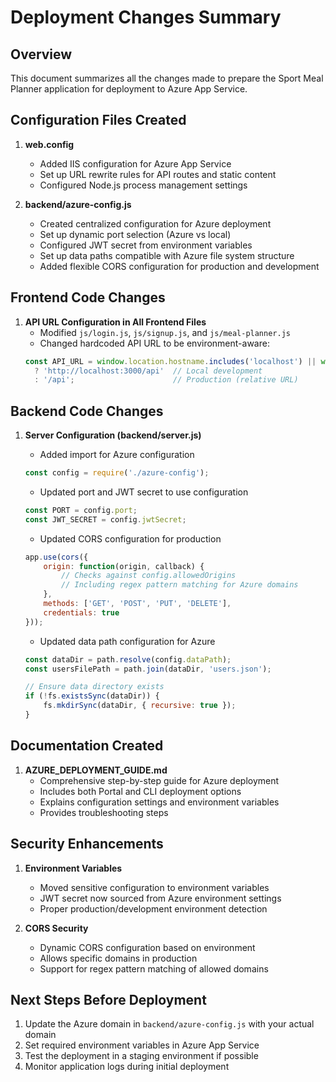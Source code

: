 # Deployment Changes Summary

## Overview
This document summarizes all the changes made to prepare the Sport Meal Planner application for deployment to Azure App Service.

## Configuration Files Created

1. **web.config**
   - Added IIS configuration for Azure App Service
   - Set up URL rewrite rules for API routes and static content
   - Configured Node.js process management settings

2. **backend/azure-config.js**
   - Created centralized configuration for Azure deployment
   - Set up dynamic port selection (Azure vs local)
   - Configured JWT secret from environment variables
   - Set up data paths compatible with Azure file system structure
   - Added flexible CORS configuration for production and development

## Frontend Code Changes

1. **API URL Configuration in All Frontend Files**
   - Modified `js/login.js`, `js/signup.js`, and `js/meal-planner.js`
   - Changed hardcoded API URL to be environment-aware:
   ```javascript
   const API_URL = window.location.hostname.includes('localhost') || window.location.hostname.includes('127.0.0.1') 
     ? 'http://localhost:3000/api'  // Local development
     : '/api';                      // Production (relative URL)
   ```

## Backend Code Changes

1. **Server Configuration (backend/server.js)**
   - Added import for Azure configuration
   ```javascript
   const config = require('./azure-config');
   ```
   
   - Updated port and JWT secret to use configuration
   ```javascript
   const PORT = config.port;
   const JWT_SECRET = config.jwtSecret;
   ```
   
   - Updated CORS configuration for production
   ```javascript
   app.use(cors({
       origin: function(origin, callback) {
           // Checks against config.allowedOrigins
           // Including regex pattern matching for Azure domains
       },
       methods: ['GET', 'POST', 'PUT', 'DELETE'],
       credentials: true
   }));
   ```
   
   - Updated data path configuration for Azure
   ```javascript
   const dataDir = path.resolve(config.dataPath);
   const usersFilePath = path.join(dataDir, 'users.json');
   
   // Ensure data directory exists
   if (!fs.existsSync(dataDir)) {
       fs.mkdirSync(dataDir, { recursive: true });
   }
   ```

## Documentation Created

1. **AZURE_DEPLOYMENT_GUIDE.md**
   - Comprehensive step-by-step guide for Azure deployment
   - Includes both Portal and CLI deployment options
   - Explains configuration settings and environment variables
   - Provides troubleshooting steps

## Security Enhancements

1. **Environment Variables**
   - Moved sensitive configuration to environment variables
   - JWT secret now sourced from Azure environment settings
   - Proper production/development environment detection

2. **CORS Security**
   - Dynamic CORS configuration based on environment
   - Allows specific domains in production
   - Support for regex pattern matching of allowed domains

## Next Steps Before Deployment

1. Update the Azure domain in `backend/azure-config.js` with your actual domain
2. Set required environment variables in Azure App Service
3. Test the deployment in a staging environment if possible
4. Monitor application logs during initial deployment 